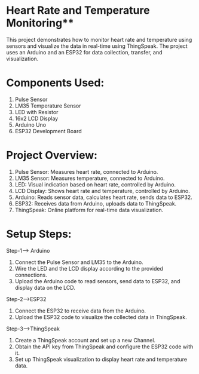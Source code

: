 
# Heart Rate and Temperature Monitoring**

This project demonstrates how to monitor heart rate and temperature using sensors and visualize the data in real-time using ThingSpeak. The project uses an Arduino and an ESP32 for data collection, transfer, and visualization.

# Components Used:

1. Pulse Sensor
2. LM35 Temperature Sensor
3. LED with Resistor
4. 16x2 LCD Display
5. Arduino Uno
6. ESP32 Development Board

# Project Overview:

1. Pulse Sensor: Measures heart rate, connected to Arduino.
2. LM35 Sensor: Measures temperature, connected to Arduino.
3. LED: Visual indication based on heart rate, controlled by Arduino.
4. LCD Display: Shows heart rate and temperature, controlled by Arduino.
5. Arduino: Reads sensor data, calculates heart rate, sends data to ESP32.
6. ESP32: Receives data from Arduino, uploads data to ThingSpeak.
7. ThingSpeak: Online platform for real-time data visualization.

# Setup Steps:

Step-1--> Arduino

1. Connect the Pulse Sensor and LM35 to the Arduino.
2. Wire the LED and the LCD display according to the provided connections.
3. Upload the Arduino code to read sensors, send data to ESP32, and display data on the LCD.

Step-2-->ESP32

1. Connect the ESP32 to receive data from the Arduino.
2. Upload the ESP32 code to visualize the collected data in ThingSpeak.

Step-3-->ThingSpeak

1. Create a ThingSpeak account and set up a new Channel.
2. Obtain the API key from ThingSpeak and configure the ESP32 code with it.
3. Set up ThingSpeak visualization to display heart rate and temperature data.

